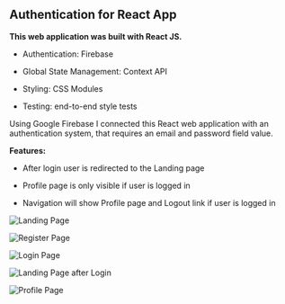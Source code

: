 ## Authentication for React App

**This web application was built with React JS.**

- Authentication: Firebase

- Global State Management: Context API

- Styling: CSS Modules

- Testing: end-to-end style tests

Using Google Firebase I connected this React web application with an authentication system, that requires an email and password field value.

**Features:**

- After login user is redirected to the Landing page

- Profile page is only visible if user is logged in
- Navigation will show Profile page and Logout link if user is logged in

![Landing Page](https://user.fm/files/v2-814c2cad2b8b2aec1b3ab6957d62f531/Home.png)

![Register Page](https://user.fm/files/v2-c11c4222b9d75b199bee9c1d03b22458/Register.png)

![Login Page](https://user.fm/files/v2-12a1279954c8f4699d1d20d7ff67c085/Login.png)

![Landing Page after Login](https://user.fm/files/v2-dc14a5439a401d199bc8c8bae1e6751b/Home%20-%20logged%20in.png)

![Profile Page](https://user.fm/files/v2-93b069d8cb9cc6c0989116e21857c6c9/Profile.png)
